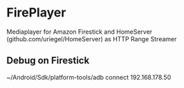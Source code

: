 # FirePlayer
Mediaplayer for Amazon Firestick and HomeServer (github.com/uriegel/HomeServer) as HTTP Range Streamer
## Debug on Firestick
~/Android/Sdk/platform-tools/adb connect 192.168.178.50
